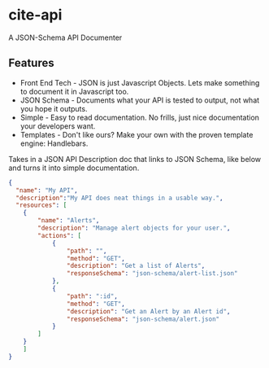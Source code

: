 # cite-api
A JSON-Schema API Documenter

## Features

* Front End Tech - JSON is just Javascript Objects. Lets make something to document it in Javascript too.
* JSON Schema - Documents what your API is tested to output, not what you hope it outputs.
* Simple - Easy to read documentation. No frills, just nice documentation your developers want.
* Templates - Don't like ours? Make your own with the proven template engine: Handlebars.


Takes in a JSON API Description doc that links to JSON Schema, like below and turns it into simple documentation.
```json
{
  "name": "My API",
  "description":"My API does neat things in a usable way.",
  "resources": [
	{
		"name": "Alerts",
		"description": "Manage alert objects for your user.",
		"actions": [
			{
				"path": "",
				"method": "GET",
				"description": "Get a list of Alerts",
				"responseSchema": "json-schema/alert-list.json"
			},
			{
				"path": ":id",
				"method": "GET",
				"description": "Get an Alert by an Alert id",
				"responseSchema": "json-schema/alert.json"
			}
		]
	}
	]
}
```
